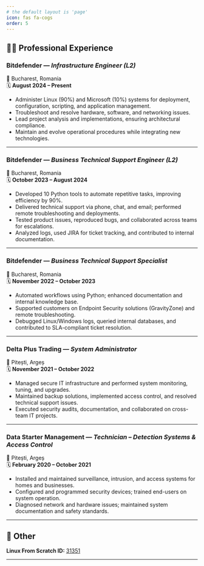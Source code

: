 ```yaml
---
# the default layout is 'page'
icon: fas fa-cogs
order: 5
---
```



## 🧑‍💻 Professional Experience

### **Bitdefender** — *Infrastructure Engineer (L2)*  
📍 Bucharest, Romania  
🗓️ **August 2024 – Present**

- Administer Linux (90%) and Microsoft (10%) systems for deployment, configuration, scripting, and application management.
- Troubleshoot and resolve hardware, software, and networking issues.
- Lead project analysis and implementations, ensuring architectural compliance.
- Maintain and evolve operational procedures while integrating new technologies.

---

### **Bitdefender** — *Business Technical Support Engineer (L2)*  
📍 Bucharest, Romania  
🗓️ **October 2023 – August 2024**

- Developed 10 Python tools to automate repetitive tasks, improving efficiency by 90%.
- Delivered technical support via phone, chat, and email; performed remote troubleshooting and deployments.
- Tested product issues, reproduced bugs, and collaborated across teams for escalations.
- Analyzed logs, used JIRA for ticket tracking, and contributed to internal documentation.

---

### **Bitdefender** — *Business Technical Support Specialist*  
📍 Bucharest, Romania  
🗓️ **November 2022 – October 2023**

- Automated workflows using Python; enhanced documentation and internal knowledge base.
- Supported customers on Endpoint Security solutions (GravityZone) and remote troubleshooting.
- Debugged Linux/Windows logs, queried internal databases, and contributed to SLA-compliant ticket resolution.

---

### **Delta Plus Trading** — *System Administrator*  
📍 Pitești, Argeș  
🗓️ **November 2021 – October 2022**

- Managed secure IT infrastructure and performed system monitoring, tuning, and upgrades.
- Maintained backup solutions, implemented access control, and resolved technical support issues.
- Executed security audits, documentation, and collaborated on cross-team IT projects.

---

### **Data Starter Management** — *Technician – Detection Systems & Access Control*  
📍 Pitești, Argeș  
🗓️ **February 2020 – October 2021**

- Installed and maintained surveillance, intrusion, and access systems for homes and businesses.
- Configured and programmed security devices; trained end-users on system operation.
- Diagnosed network and hardware issues; maintained system documentation and safety standards.

---

## 🧩 Other

**Linux From Scratch ID:** [31351](https://www.linuxfromscratch.org/cgi-bin/lfscounter.php)

---